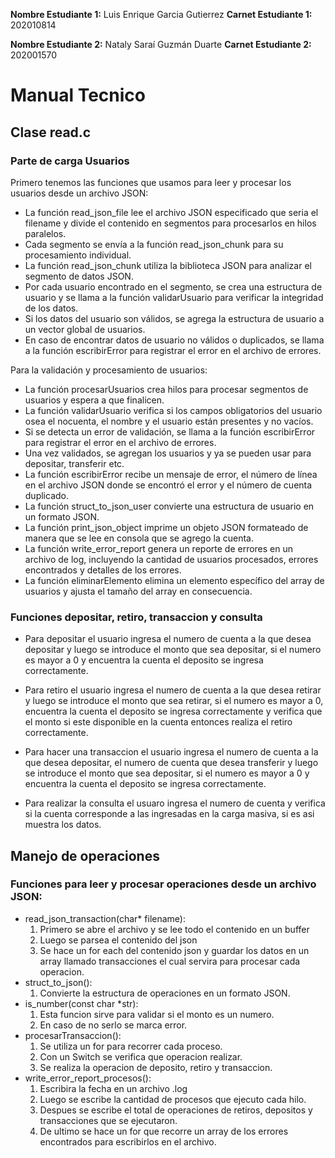 **Nombre Estudiante 1:** Luis Enrique Garcia Gutierrez
**Carnet Estudiante 1:** 202010814

**Nombre Estudiante 2:** Nataly Saraí Guzmán Duarte
**Carnet Estudiante 2:** 202001570

# Manual Tecnico 

## Clase read.c

### Parte de carga Usuarios
Primero tenemos las funciones que usamos para leer y procesar los usuarios desde un archivo JSON:
- La función read_json_file lee el archivo JSON especificado que seria el filename y divide el contenido en segmentos para procesarlos en hilos paralelos.
- Cada segmento se envía a la función read_json_chunk para su procesamiento individual.
- La función read_json_chunk utiliza la biblioteca JSON para analizar el segmento de datos JSON.
- Por cada usuario encontrado en el segmento, se crea una estructura de usuario y se llama a la función validarUsuario para verificar la integridad de los datos.
- Si los datos del usuario son válidos, se agrega la estructura de usuario a un vector global de usuarios.
- En caso de encontrar datos de usuario no válidos o duplicados, se llama a la función escribirError para registrar el error en el archivo de errores.

Para la validación y procesamiento de usuarios:

- La función procesarUsuarios crea hilos para procesar segmentos de usuarios y espera a que finalicen.
- La función validarUsuario verifica si los campos obligatorios del usuario osea el nocuenta, el nombre y el usuario están presentes y no vacíos.
- Si se detecta un error de validación, se llama a la función escribirError para registrar el error en el archivo de errores.
- Una vez validados, se agregan los usuarios y ya se pueden usar para depositar, transferir etc.
- La función escribirError recibe un mensaje de error, el número de línea en el archivo JSON donde se encontró el error y el número de cuenta duplicado.
- La función struct_to_json_user convierte una estructura de usuario en un formato JSON.
- La función print_json_object imprime un objeto JSON formateado de manera que se lee en consola que se agrego la cuenta.
- La función write_error_report genera un reporte de errores en un archivo de log, incluyendo la cantidad de usuarios procesados, errores encontrados y detalles de los errores.
- La función eliminarElemento elimina un elemento específico del array de usuarios y ajusta el tamaño del array en consecuencia.

### Funciones depositar, retiro, transaccion y consulta

- Para depositar el usuario ingresa el numero de cuenta a la que desea depositar y luego se introduce el monto que sea depositar, si el numero es mayor a 0 y encuentra la cuenta el deposito se ingresa correctamente.

- Para retiro el usuario ingresa el numero de cuenta a la que desea retirar y luego se introduce el monto que sea retirar, si el numero es mayor a 0, encuentra la cuenta el deposito se ingresa correctamente y verifica que el monto si este disponible en la cuenta entonces realiza el retiro correctamente.

- Para hacer una transaccion el usuario ingresa el numero de cuenta a la que desea depositar, el numero de cuenta que desea transferir y luego se introduce el monto que sea depositar, si el numero es mayor a 0 y encuentra la cuenta el deposito se ingresa correctamente.

- Para realizar la consulta el usuaro ingresa el numero de cuenta y verifica si la cuenta corresponde a las ingresadas en la carga masiva, si es asi muestra los datos.

## Manejo de operaciones

### Funciones para leer y procesar operaciones desde un archivo JSON:

* read_json_transaction(char* filename):
    1. Primero se abre el archivo y se lee todo el contenido en un buffer
    2. Luego se parsea el contenido del json
    3. Se hace un for each del contenido json y guardar los datos en un array llamado transacciones el cual servira para procesar cada operacion.
* struct_to_json(): 
    1. Convierte la estructura de operaciones en un formato JSON.
* is_number(const char *str): 
    1. Esta funcion sirve para validar si el monto es un numero.
    2. En caso de no serlo se marca error.
* procesarTransaccion():
    1. Se utiliza un for para recorrer cada proceso.
    2. Con un Switch se verifica que operacion realizar.
    3. Se realiza la operacion de deposito, retiro y transaccion.
* write_error_report_procesos():
    1. Escribira la fecha en un archivo .log
    2. Luego se escribe la cantidad de procesos que ejecuto cada hilo.
    3. Despues se escribe el total de operaciones de retiros, depositos y transacciones que se ejecutaron.
    4. De ultimo se hace un for que recorre un array de los errores encontrados para escribirlos en el archivo.
